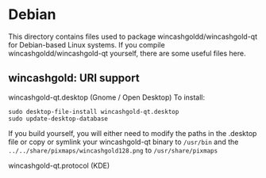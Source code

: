 
Debian
====================
This directory contains files used to package wincashgoldd/wincashgold-qt
for Debian-based Linux systems. If you compile wincashgoldd/wincashgold-qt yourself, there are some useful files here.

## wincashgold: URI support ##


wincashgold-qt.desktop  (Gnome / Open Desktop)
To install:

	sudo desktop-file-install wincashgold-qt.desktop
	sudo update-desktop-database

If you build yourself, you will either need to modify the paths in
the .desktop file or copy or symlink your wincashgold-qt binary to `/usr/bin`
and the `../../share/pixmaps/wincashgold128.png` to `/usr/share/pixmaps`

wincashgold-qt.protocol (KDE)

